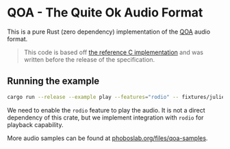 # QOA - The Quite Ok Audio Format

This is a pure Rust (zero dependency) implementation of the [QOA](https://qoaformat.org) audio format.

> This code is based off [the reference C implementation](https://github.com/phoboslab/qoa) and was written before the release of the specification.

## Running the example

```bash
cargo run --release --example play --features="rodio" -- fixtures/julien_baker_sprained_ankle.qoa
```
We need to enable the `rodio` feature to play the audio. It is not a direct dependency of this crate, but we implement
integration with `rodio` for playback capability.

More audio samples can be found at [phoboslab.org/files/qoa-samples](https://phoboslab.org/files/qoa-samples/).
